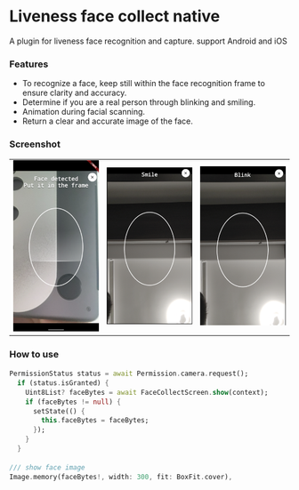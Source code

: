 # Liveness face collect native
A plugin for liveness face recognition and capture. support Android and iOS

### Features
- To recognize a face, keep still within the face recognition frame to ensure clarity and accuracy.
- Determine if you are a real person through blinking and smiling.
- Animation during facial scanning.
- Return a clear and accurate image of the face.

### Screenshot
<table>
  <tr>
    <td><img src="https://github.com/LiangLuDev/face_collect_native/raw/main/screenshot/init_screenshot.png" width="250px"/></td>
    <td><img src="https://github.com/LiangLuDev/face_collect_native/raw/main/screenshot/smile_screenshot.png" width="250px"/></td>
    <td><img src="https://github.com/LiangLuDev/face_collect_native/raw/main/screenshot/blink_screenshot.png" width="250px"/></td>
  </tr>
</table>

### How to use

```dart
PermissionStatus status = await Permission.camera.request();
  if (status.isGranted) {
    Uint8List? faceBytes = await FaceCollectScreen.show(context);
    if (faceBytes != null) {
      setState(() {
        this.faceBytes = faceBytes;
      });
    }
  }
  
/// show face image
Image.memory(faceBytes!, width: 300, fit: BoxFit.cover),

```

